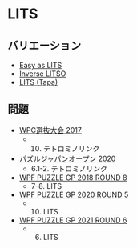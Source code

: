 # LITS

## バリエーション
- [Easy as LITS](easyas-lits.md)
- [Inverse LITSO](inverselitso.md)
- [LITS (Tapa)](lits-tapa.md)

## 問題
- [WPC選抜大会 2017](../questions/jwpc2017.md)
	- 10. テトロミノリンク
- [パズルジャパンオープン 2020](../questions/jwpc2020.md)
	- 6.1-2. テトロミノリンク
- [WPF PUZZLE GP 2018 ROUND 8](../questions/wpfpgp2018-8.md)
	- 7-8. LITS
- [WPF PUZZLE GP 2020 ROUND 5](../questions/wpfpgp2020-5.md)
	- 10. LITS
- [WPF PUZZLE GP 2021 ROUND 6](../questions/wpfpgp2021-6.md)
	- 6. LITS
